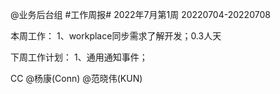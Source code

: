 @业务后台组 #工作周报#
2022年7月第1周 20220704-20220708

本周工作：
1、workplace同步需求了解开发；0.3人天

下周工作计划：
1、通用通知事件；

CC @杨康(Conn) @范晓伟(KUN)
